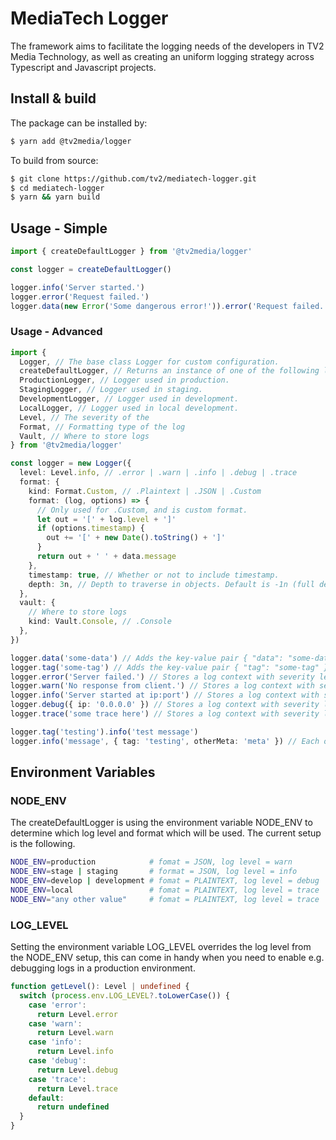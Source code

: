 # MediaTech Logger

The framework aims to facilitate the logging needs of the developers in TV2 Media Technology, as well as creating an uniform logging strategy across Typescript and Javascript projects.

## Install & build

The package can be installed by:

```zsh
$ yarn add @tv2media/logger
```

To build from source:

```zsh
$ git clone https://github.com/tv2/mediatech-logger.git
$ cd mediatech-logger
$ yarn && yarn build
```

## Usage - Simple

```typescript
import { createDefaultLogger } from '@tv2media/logger'

const logger = createDefaultLogger()

logger.info('Server started.')
logger.error('Request failed.')
logger.data(new Error('Some dangerous error!')).error('Request failed.')
```

### Usage - Advanced

```typescript
import {
  Logger, // The base class Logger for custom configuration.
  createDefaultLogger, // Returns an instance of one of the following loggers based upon NODE_ENV.
  ProductionLogger, // Logger used in production.
  StagingLogger, // Logger used in staging.
  DevelopmentLogger, // Logger used in development.
  LocalLogger, // Logger used in local development.
  Level, // The severity of the
  Format, // Formatting type of the log
  Vault, // Where to store logs
} from '@tv2media/logger'

const logger = new Logger({
  level: Level.info, // .error | .warn | .info | .debug | .trace
  format: {
    kind: Format.Custom, // .Plaintext | .JSON | .Custom
    format: (log, options) => {
      // Only used for .Custom, and is custom format.
      let out = '[' + log.level + ']'
      if (options.timestamp) {
        out += '[' + new Date().toString() + ']'
      }
      return out + ' ' + data.message
    },
    timestamp: true, // Whether or not to include timestamp.
    depth: 3n, // Depth to traverse in objects. Default is -1n (full depth).
  },
  vault: {
    // Where to store logs
    kind: Vault.Console, // .Console
  },
})

logger.data('some-data') // Adds the key-value pair { "data": "some-data" } to a new log context.
logger.tag('some-tag') // Adds the key-value pair { "tag": "some-tag" } to a new log context.
logger.error('Server failed.') // Stores a log context with severity level of 'error'.
logger.warn('No response from client.') // Stores a log context with severity level of 'warn'.
logger.info('Server started at ip:port') // Stores a log context with severity level of 'info'.
logger.debug({ ip: '0.0.0.0' }) // Stores a log context with severity level of 'debug'.
logger.trace('some trace here') // Stores a log context with severity level of 'trace'.

logger.tag('testing').info('test message')
logger.info('message', { tag: 'testing', otherMeta: 'meta' }) // Each of the severity level methods takes an optional argument, with extra attributes for the log context.
```

## Environment Variables

### NODE_ENV

The createDefaultLogger is using the environment variable NODE_ENV to determine which log level and format which will be used. The current setup is the following.

```bash
NODE_ENV=production            # fomat = JSON, log level = warn
NODE_ENV=stage | staging       # format = JSON, log level = info
NODE_ENV=develop | development # fomat = PLAINTEXT, log level = debug
NODE_ENV=local                 # fomat = PLAINTEXT, log level = trace
NODE_ENV="any other value"     # fomat = PLAINTEXT, log level = trace
```

### LOG_LEVEL

Setting the environment variable LOG_LEVEL overrides the log level from the NODE_ENV setup, this can come in handy when you need to enable e.g. debugging logs in a production environment.

```typescript
function getLevel(): Level | undefined {
  switch (process.env.LOG_LEVEL?.toLowerCase()) {
    case 'error':
      return Level.error
    case 'warn':
      return Level.warn
    case 'info':
      return Level.info
    case 'debug':
      return Level.debug
    case 'trace':
      return Level.trace
    default:
      return undefined
  }
}
```
